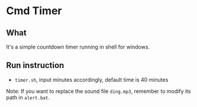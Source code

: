 # Cmd Timer

## What
It's a simple countdown timer running in shell for windows.

## Run instruction
- `timer.sh`, input minutes accordingly, default time is 40 minutes

Note: If you want to replace the sound file `ding.mp3`, remember to modify its path in `alert.bat`.
